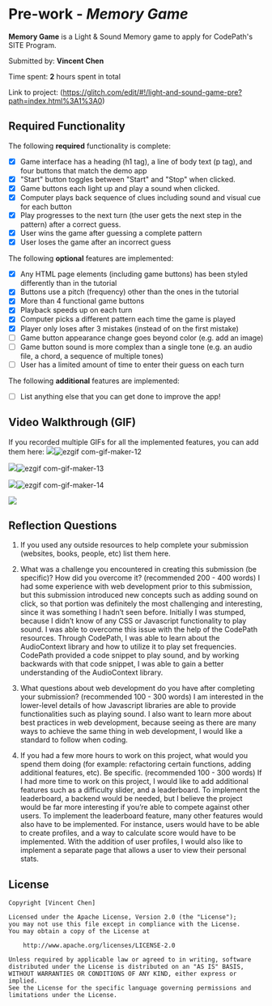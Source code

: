 # Pre-work - *Memory Game*

**Memory Game** is a Light & Sound Memory game to apply for CodePath's SITE Program. 

Submitted by: **Vincent Chen**

Time spent: **2** hours spent in total

Link to project: (https://glitch.com/edit/#!/light-and-sound-game-pre?path=index.html%3A1%3A0)

## Required Functionality

The following **required** functionality is complete:

* [x] Game interface has a heading (h1 tag), a line of body text (p tag), and four buttons that match the demo app
* [x] "Start" button toggles between "Start" and "Stop" when clicked. 
* [x] Game buttons each light up and play a sound when clicked. 
* [x] Computer plays back sequence of clues including sound and visual cue for each button
* [x] Play progresses to the next turn (the user gets the next step in the pattern) after a correct guess. 
* [x] User wins the game after guessing a complete pattern
* [x] User loses the game after an incorrect guess

The following **optional** features are implemented:

* [x] Any HTML page elements (including game buttons) has been styled differently than in the tutorial
* [x] Buttons use a pitch (frequency) other than the ones in the tutorial
* [x] More than 4 functional game buttons
* [x] Playback speeds up on each turn
* [x] Computer picks a different pattern each time the game is played
* [x] Player only loses after 3 mistakes (instead of on the first mistake)
* [ ] Game button appearance change goes beyond color (e.g. add an image)
* [ ] Game button sound is more complex than a single tone (e.g. an audio file, a chord, a sequence of multiple tones)
* [ ] User has a limited amount of time to enter their guess on each turn

The following **additional** features are implemented:

- [ ] List anything else that you can get done to improve the app!

## Video Walkthrough (GIF)

If you recorded multiple GIFs for all the implemented features, you can add them here:
![](gif1-link-here)![ezgif com-gif-maker-12](https://user-images.githubusercontent.com/68205883/163725118-080cb8e8-1c93-4b7c-aa19-74d5642c4c12.gif)

![](gif2-link-here)![ezgif com-gif-maker-13](https://user-images.githubusercontent.com/68205883/163725142-bb3a0ab8-8971-427d-a9a8-7f2f4490f512.gif)

![](gif3-link-here)![ezgif com-gif-maker-14](https://user-images.githubusercontent.com/68205883/163726080-777a7b3a-c360-4b64-99cf-150e78d9ae66.gif)

![](gif4-link-here)

## Reflection Questions
1. If you used any outside resources to help complete your submission (websites, books, people, etc) list them here. 

2. What was a challenge you encountered in creating this submission (be specific)? How did you overcome it? (recommended 200 - 400 words) 
I had some experience with web development prior to this submission, but this submission introduced new concepts such as adding sound on click, so that portion was definitely the most challenging and interesting, since it was something I hadn’t seen before. Initially I was stumped, because I didn’t know of any CSS or Javascript functionality to play sound. I was able to overcome this issue with the help of the CodePath resources. Through CodePath, I was able to learn about the AudioContext library and how to utilize it to play set frequencies. CodePath provided a code snippet to play sound, and by working backwards with that code snippet, I was able to gain a better understanding of the AudioContext library.
   
3. What questions about web development do you have after completing your submission? (recommended 100 - 300 words) 
I am interested in the lower-level details of how Javascript libraries are able to provide functionalities such as playing sound. I also want to learn more about best practices in web development, because seeing as there are many ways to achieve the same thing in web development, I would like a standard to follow when coding. 

4. If you had a few more hours to work on this project, what would you spend them doing (for example: refactoring certain functions, adding additional features, etc). Be specific. (recommended 100 - 300 words) 
If I had more time to work on this project, I would like to add additional features such as a difficulty slider, and a leaderboard. To implement the leaderboard, a backend would be needed, but I believe the project would be far more interesting if you’re able to compete against other users. To implement the leaderboard feature, many other features would also have to be implemented. For instance, users would have to be able to create profiles, and a way to calculate score would have to be implemented. With the addition of user profiles, I would also like to implement a separate page that allows a user to view their personal stats. 





## License

    Copyright [Vincent Chen]

    Licensed under the Apache License, Version 2.0 (the "License");
    you may not use this file except in compliance with the License.
    You may obtain a copy of the License at

        http://www.apache.org/licenses/LICENSE-2.0

    Unless required by applicable law or agreed to in writing, software
    distributed under the License is distributed on an "AS IS" BASIS,
    WITHOUT WARRANTIES OR CONDITIONS OF ANY KIND, either express or implied.
    See the License for the specific language governing permissions and
    limitations under the License.
